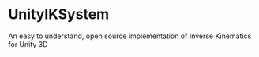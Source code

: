 # UnityIKSystem
An easy to understand, open source implementation of Inverse Kinematics for Unity 3D
